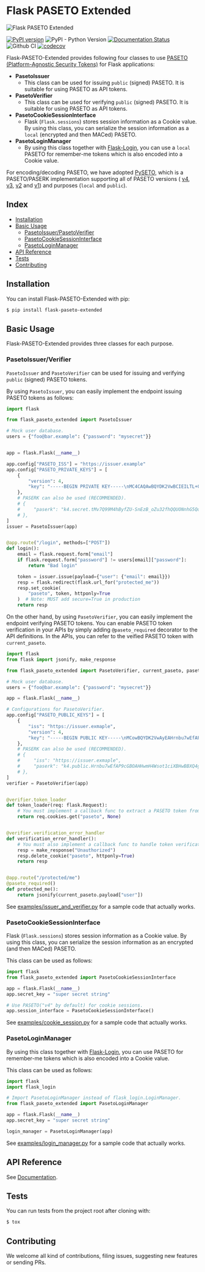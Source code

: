 # Flask PASETO Extended

![Flask PASETO Extended](https://github.com/dajiaji/flask-paseto-extended/wiki/images/flask_paseto_extended_header.png)

[![PyPI version](https://badge.fury.io/py/flask-paseto-extended.svg)](https://badge.fury.io/py/flask-paseto-extended)
![PyPI - Python Version](https://img.shields.io/pypi/pyversions/flask-paseto-extended)
[![Documentation Status](https://readthedocs.org/projects/flask-paseto-extended/badge/?version=latest)](https://flask-paseto-extended.readthedocs.io/en/latest/?badge=latest)
![Github CI](https://github.com/dajiaji/flask-paseto-extended/actions/workflows/ci.yml/badge.svg)
[![codecov](https://codecov.io/gh/dajiaji/flask-paseto-extended/branch/main/graph/badge.svg?token=QN8GXEYEP3)](https://codecov.io/gh/dajiaji/flask-paseto-extended)

Flask-PASETO-Extended provides following four classes to use [PASETO (Platform-Agnostic Security Tokens)](https://paseto.io/) for Flask applications:

- **PasetoIssuer**
  - This class can be used for issuing `public` (signed) PASETO. It is suitable for using PASETO as API tokens.
- **PasetoVerifier**
  - This class can be used for verifying `public` (signed) PASETO. It is suitable for using PASETO as API tokens.
- **PasetoCookieSessionInterface**
  - Flask (`Flask.sessions`) stores session information as a Cookie value. By using this class, you can serialize the session information as a `local` (encrypted and then MACed) PASETO.
- **PasetoLoginManager**
  - By using this class together with [Flask-Login](https://github.com/maxcountryman/flask-login), you can use a `local` PASETO for remember-me tokens which is also encoded into a Cookie value.

For encoding/decoding PASETO, we have adopted [PySETO](https://github.com/dajiaji/pyseto),
which is a PASETO/PASERK implementation supporting all of PASETO versions (
[v4](https://github.com/paseto-standard/paseto-spec/blob/master/docs/01-Protocol-Versions/Version4.md),
[v3](https://github.com/paseto-standard/paseto-spec/blob/master/docs/01-Protocol-Versions/Version3.md),
[v2](https://github.com/paseto-standard/paseto-spec/blob/master/docs/01-Protocol-Versions/Version2.md) and
[v1](https://github.com/paseto-standard/paseto-spec/blob/master/docs/01-Protocol-Versions/Version1.md)) and purposes (`local` and `public`).

## Index
- [Installation](#installation)
- [Basic Usage](#basic-usage)
  - [PasetoIssuer/PasetoVerifier](#pasetoissuerverifier)
  - [PasetoCookieSessionInterface](#pasetocookiesessioninterface)
  - [PasetoLoginManager](#pasetologinmanager)
- [API Reference](#api-reference)
- [Tests](#tests)
- [Contributing](#contributing)

## Installation

You can install Flask-PASETO-Extended with pip:

```sh
$ pip install flask-paseto-extended
```

## Basic Usage

Flask-PASETO-Extended provides three classes for each purpose.

### PasetoIssuer/Verifier

`PasetoIssuer` and `PasetoVerifier` can be used for issuing and verifying `public` (signed) PASETO tokens.

By using `PasetoIssuer`, you can easily implement the endpoint issuing PASETO tokens as follows:

```py
import flask

from flask_paseto_extended import PasetoIssuer

# Mock user database.
users = {"foo@bar.example": {"password": "mysecret"}}


app = flask.Flask(__name__)

app.config["PASETO_ISS"] = "https://issuer.example"
app.config["PASETO_PRIVATE_KEYS"] = [
    {
        "version": 4,
        "key": "-----BEGIN PRIVATE KEY-----\nMC4CAQAwBQYDK2VwBCIEILTL+0PfTOIQcn2VPkpxMwf6Gbt9n4UEFDjZ4RuUKjd0\n-----END PRIVATE KEY-----",
    },
    # PASERK can also be used (RECOMMENDED).
    # {
    #     "paserk": "k4.secret.tMv7Q99M4hByfZU-SnEzB_oZu32fhQQUONnhG5QqN3Qeudu7vAR8A_1wYE4AcfCYfhayi3VyJcEfAEFdDiCxog",
    # },
]
issuer = PasetoIssuer(app)


@app.route("/login", methods=["POST"])
def login():
    email = flask.request.form["email"]
    if flask.request.form["password"] != users[email]["password"]:
        return "Bad login"

    token = issuer.issue(payload={"user": {"email": email}})
    resp = flask.redirect(flask.url_for("protected_me"))
    resp.set_cookie(
        "paseto", token, httponly=True
    )  # Note: MUST add secure=True in production
    return resp
```

On the other hand, by using `PasetoVerifier`, you can easily implement the endpoint verifying PASETO tokens. You can enable PASETO token verification in your APIs by simply adding `@paseto_required` decorator to the API definitions. In the APIs, you can refer to the veified PASETO token with `current_paseto`.

```py
import flask
from flask import jsonify, make_response

from flask_paseto_extended import PasetoVerifier, current_paseto, paseto_required

# Mock user database.
users = {"foo@bar.example": {"password": "mysecret"}}

app = flask.Flask(__name__)

# Configurations for PasetoVerifier.
app.config["PASETO_PUBLIC_KEYS"] = [
    {
        "iss": "https://issuer.exmaple",
        "version": 4,
        "key": "-----BEGIN PUBLIC KEY-----\nMCowBQYDK2VwAyEAHrnbu7wEfAP9cGBOAHHwmH4Wsot1ciXBHwBBXQ4gsaI=\n-----END PUBLIC KEY-----",
    },
    # PASERK can also be used (RECOMMENDED).
    # {
    #     "iss": "https://issuer.exmaple",
    #     "paserk": "k4.public.Hrnbu7wEfAP9cGBOAHHwmH4Wsot1ciXBHwBBXQ4gsaI",
    # },
]
verifier = PasetoVerifier(app)


@verifier.token_loader
def token_loader(req: flask.Request):
    # You must implement a callback func to extract a PASETO token from each request.
    return req.cookies.get("paseto", None)


@verifier.verification_error_handler
def verification_error_handler():
    # You must also implement a callback func to handle token verification errors..
    resp = make_response("Unauthorized")
    resp.delete_cookie("paseto", httponly=True)
    return resp


@app.route("/protected/me")
@paseto_required()
def protected_me():
    return jsonify(current_paseto.payload["user"])
```

See [examples/issuer_and_verifier.py](https://github.com/dajiaji/flask-paseto-extended/blob/main/examples/issuer_and_verifier.py) for a sample code that actually works.


### PasetoCookieSessionInterface

Flask (`Flask.sessions`) stores session information as a Cookie value. By using this class, you can serialize the session information as an encrypted (and then MACed) PASETO.

This class can be used as follows:

```py
import flask
from flask_paseto_extended import PasetoCookieSessionInterface

app = flask.Flask(__name__)
app.secret_key = "super secret string"

# Use PASETO("v4" by default) for cookie sessions.
app.session_interface = PasetoCookieSessionInterface()
```

See [examples/cookie_session.py](https://github.com/dajiaji/flask-paseto-extended/blob/main/examples/cookie_session.py) for a sample code that actually works.

### PasetoLoginManager

By using this class together with [Flask-Login](https://github.com/maxcountryman/flask-login), you can use PASETO for remember-me tokens which is also encoded into a Cookie value.

This class can be used as follows:

```py
import flask
import flask_login

# Import PasetoLoginManager instead of flask_login.LoginManager.
from flask_paseto_extended import PasetoLoginManager

app = flask.Flask(__name__)
app.secret_key = "super secret string"

login_manager = PasetoLoginManager(app)
```

See [examples/login_manager.py](https://github.com/dajiaji/flask-paseto-extended/blob/main/examples/login_manager.py) for a sample code that actually works.

## API Reference

See [Documentation](https://flask-paseto-extended.readthedocs.io/en/stable/api.html).


## Tests

You can run tests from the project root after cloning with:

```sh
$ tox
```

## Contributing

We welcome all kind of contributions, filing issues, suggesting new features or sending PRs.
